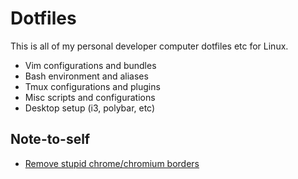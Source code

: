 # Dotfiles

This is all of my personal developer computer dotfiles etc for Linux.

* Vim configurations and bundles
* Bash environment and aliases
* Tmux configurations and plugins
* Misc scripts and configurations
* Desktop setup (i3, polybar, etc)


## Note-to-self

* [Remove stupid chrome/chromium borders](https://stackoverflow.com/questions/11505767/how-can-i-set-chrome-to-use-system-titlebars-and-border-in-preferences-file)
